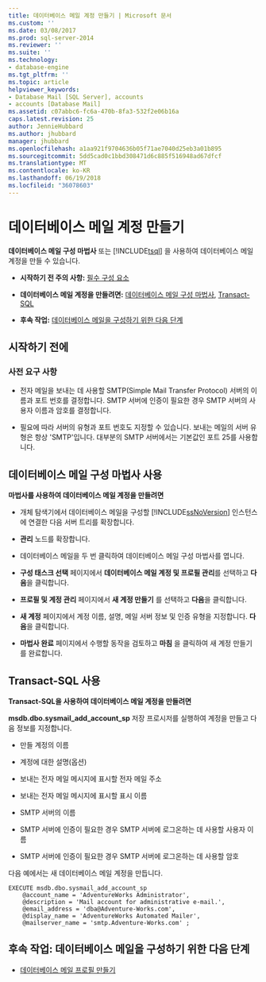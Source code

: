 ```yaml
---
title: 데이터베이스 메일 계정 만들기 | Microsoft 문서
ms.custom: ''
ms.date: 03/08/2017
ms.prod: sql-server-2014
ms.reviewer: ''
ms.suite: ''
ms.technology:
- database-engine
ms.tgt_pltfrm: ''
ms.topic: article
helpviewer_keywords:
- Database Mail [SQL Server], accounts
- accounts [Database Mail]
ms.assetid: c07abbc6-fc6a-470b-8fa3-532f2e06b16a
caps.latest.revision: 25
author: JennieHubbard
ms.author: jhubbard
manager: jhubbard
ms.openlocfilehash: a1aa921f9704636b05f71ae7040d25eb3a01b895
ms.sourcegitcommit: 5dd5cad0c1bbd308471d6c885f516948ad67dfcf
ms.translationtype: MT
ms.contentlocale: ko-KR
ms.lasthandoff: 06/19/2018
ms.locfileid: "36078603"
---
```

# <a name="create-a-database-mail-account"></a>데이터베이스 메일 계정 만들기
  **데이터베이스 메일 구성 마법사** 또는 [!INCLUDE[tsql](../../includes/tsql-md.md)] 을 사용하여 데이터베이스 메일 계정을 만들 수 있습니다.  
  
-   **시작하기 전 주의 사항:**  [필수 구성 요소](#Prerequisites)  
  
-   **데이터베이스 메일 계정을 만들려면:**  [데이터베이스 메일 구성 마법사](#SSMSProcedure), [Transact-SQL](#TsqlProcedure)  
  
-   **후속 작업:**  [데이터베이스 메일을 구성하기 위한 다음 단계](#FollowUp)  
  
##  <a name="BeforeYouBegin"></a> 시작하기 전에  
  
###  <a name="Prerequisites"></a> 사전 요구 사항  
  
-   전자 메일을 보내는 데 사용할 SMTP(Simple Mail Transfer Protocol) 서버의 이름과 포트 번호를 결정합니다. SMTP 서버에 인증이 필요한 경우 SMTP 서버의 사용자 이름과 암호를 결정합니다.  
  
-   필요에 따라 서버의 유형과 포트 번호도 지정할 수 있습니다. 보내는 메일의 서버 유형은 항상 'SMTP'입니다. 대부분의 SMTP 서버에서는 기본값인 포트 25를 사용합니다.  
  
##  <a name="SSMSProcedure"></a> 데이터베이스 메일 구성 마법사 사용  
 **마법사를 사용하여 데이터베이스 메일 계정을 만들려면**  
  
-   개체 탐색기에서 데이터베이스 메일을 구성할 [!INCLUDE[ssNoVersion](../../includes/ssnoversion-md.md)] 인스턴스에 연결한 다음 서버 트리를 확장합니다.  
  
-   **관리** 노드를 확장합니다.  
  
-   데이터베이스 메일을 두 번 클릭하여 데이터베이스 메일 구성 마법사를 엽니다.  
  
-   **구성 태스크 선택** 페이지에서 **데이터베이스 메일 계정 및 프로필 관리**를 선택하고 **다음**을 클릭합니다.  
  
-   **프로필 및 계정 관리** 페이지에서 **새 계정 만들기** 를 선택하고 **다음**을 클릭합니다.  
  
-   **새 계정** 페이지에서 계정 이름, 설명, 메일 서버 정보 및 인증 유형을 지정합니다. **다음**을 클릭합니다.  
  
-   **마법사 완료** 페이지에서 수행할 동작을 검토하고 **마침** 을 클릭하여 새 계정 만들기를 완료합니다.  
  
##  <a name="TsqlProcedure"></a> Transact-SQL 사용  
 **Transact-SQL을 사용하여 데이터베이스 메일 계정을 만들려면**  
  
 **msdb.dbo.sysmail_add_account_sp** 저장 프로시저를 실행하여 계정을 만들고 다음 정보를 지정합니다.  
  
-   만들 계정의 이름  
  
-   계정에 대한 설명(옵션)  
  
-   보내는 전자 메일 메시지에 표시할 전자 메일 주소  
  
-   보내는 전자 메일 메시지에 표시할 표시 이름  
  
-   SMTP 서버의 이름  
  
-   SMTP 서버에 인증이 필요한 경우 SMTP 서버에 로그온하는 데 사용할 사용자 이름  
  
-   SMTP 서버에 인증이 필요한 경우 SMTP 서버에 로그온하는 데 사용할 암호  
  
 다음 예에서는 새 데이터베이스 메일 계정을 만듭니다.  
  
```  
EXECUTE msdb.dbo.sysmail_add_account_sp  
    @account_name = 'AdventureWorks Administrator',  
    @description = 'Mail account for administrative e-mail.',  
    @email_address = 'dba@Adventure-Works.com',  
    @display_name = 'AdventureWorks Automated Mailer',  
    @mailserver_name = 'smtp.Adventure-Works.com' ;  
```  
  
##  <a name="FollowUp"></a> 후속 작업: 데이터베이스 메일을 구성하기 위한 다음 단계  
  
-   [데이터베이스 메일 프로필 만들기](create-a-database-mail-profile.md)  
  
  